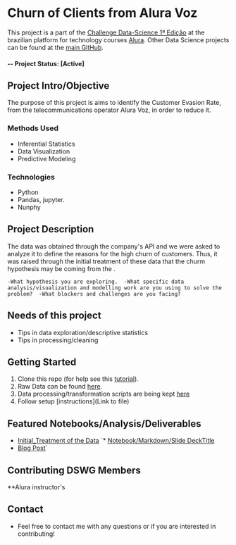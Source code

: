 # Churn of Clients from Alura Voz

This project is a part of the [Challenge Data-Science 1ª Edição](https://www.alura.com.br/challenges?host=https://cursos.alura.com.br) at the brazilian platform for technology courses [Alura](https://www.alura.com.br/).  Other Data Science projects can be found at the [main GitHub](https://github.com/CatarinaRRF).

#### -- Project Status: [Active]

## Project Intro/Objective
The purpose of this project is aims to identify the Customer Evasion Rate, from the telecommunications operator Alura Voz, in order to reduce it.

### Methods Used
* Inferential Statistics
* Data Visualization
* Predictive Modeling

### Technologies 
* Python
* Pandas, jupyter.
* Nunphy

## Project Description

The data was obtained through the company's API and we were asked to analyze it to define the reasons for the high churn of customers. Thus, it was raised through the initial treatment of these data that the churm hypothesis may be coming from the . 

`-What hypothesis you are exploring. 
-What specific data analysis/visualization and modelling work are you using to solve the problem? 
-What blockers and challenges are you facing?`

## Needs of this project

- Tips in data exploration/descriptive statistics
- Tips in processing/cleaning

## Getting Started

1. Clone this repo (for help see this [tutorial](https://help.github.com/articles/cloning-a-repository/)).
2. Raw Data can be found [here](https://github.com/CatarinaRRF/ChurnOfClients-AluraVoz/blob/main/raw_data.json).  
3. Data processing/transformation scripts are being kept [here](https://github.com/CatarinaRRF/ChurnOfClients-AluraVoz/tree/main/data_analises)
5. Follow setup [instructions](Link to file)

## Featured Notebooks/Analysis/Deliverables
* [Initial_Treatment of the Data](https://github.com/CatarinaRRF/ChurnOfClients-AluraVoz/blob/main/data_analises/churn_clients_initial_treatment.ipynb)
`* [Notebook/Markdown/Slide DeckTitle](link)
* [Blog Post](link)`


## Contributing DSWG Members

**Alura instructor's

## Contact

* Feel free to contact me with any questions or if you are interested in contributing!
